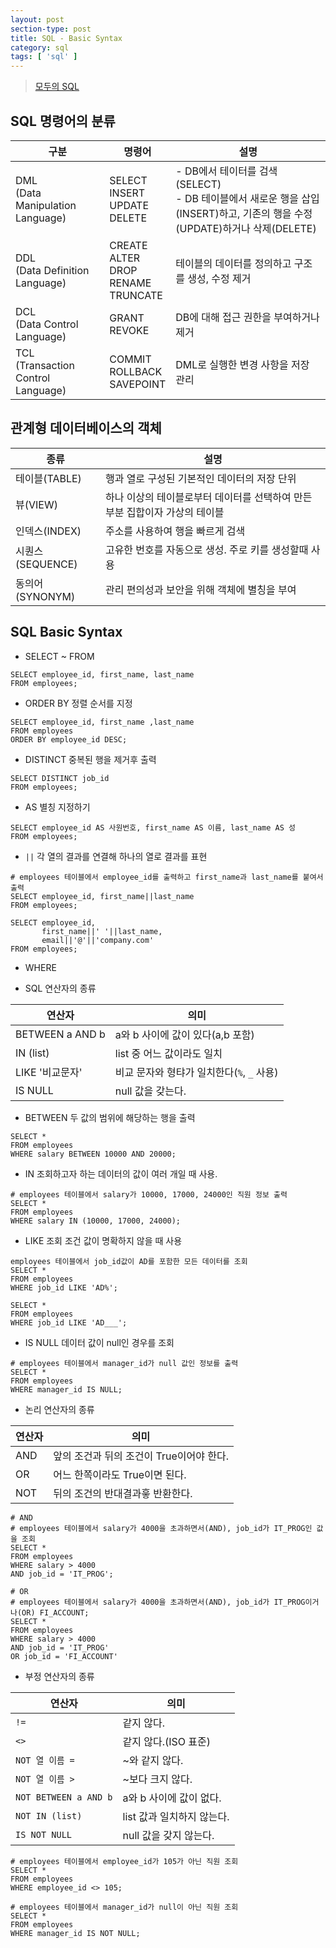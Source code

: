 ```yaml
---
layout: post
section-type: post
title: SQL - Basic Syntax
category: sql
tags: [ 'sql' ]
---
```


> [모두의 SQL](https://thebook.io/006977/)

## SQL 명령어의 분류

구분 | 명령어 | 설명
---|---|---
DML<br>(Data Manipulation Language) | SELECT<br>INSERT<br>UPDATE<br>DELETE | - DB에서 테이터를 검색(SELECT)<br> - DB 테이블에서 새로운 행을 삽입(INSERT)하고, 기존의 행을 수정(UPDATE)하거나 삭제(DELETE)
DDL<br>(Data Definition Language) | CREATE<br>ALTER<br>DROP<br>RENAME<br>TRUNCATE | 테이블의 데이터를 정의하고 구조를 생성, 수정 제거
DCL<br>(Data Control Language) | GRANT<br>REVOKE | DB에 대해 접근 권한을 부여하거나 제거
TCL<br>(Transaction Control Language) | COMMIT<br>ROLLBACK<br>SAVEPOINT | DML로 실행한 변경 사항을 저장 관리


## 관계형 데이터베이스의 객체

종류 | 설명
---|---
테이블(TABLE) | 행과 열로 구성된 기본적인 데이터의 저장 단위
뷰(VIEW) | 하나 이상의 테이블로부터 데이터를 선택하여 만든 부분 집합이자 가상의 테이블
인덱스(INDEX) | 주소를 사용하여 행을 빠르게 검색
시퀀스(SEQUENCE) | 고유한 번호를 자동으로 생성. 주로 키를 생성할때 사용
동의어(SYNONYM) | 관리 편의성과 보안을 위해 객체에 별칭을 부여

## SQL Basic Syntax

- SELECT ~ FROM

```
SELECT employee_id, first_name, last_name
FROM employees;
```

- ORDER BY
정렬 순서를 지정

```
SELECT employee_id, first_name ,last_name
FROM employees
ORDER BY employee_id DESC;
```

- DISTINCT
중복된 행을 제거후 출력

```
SELECT DISTINCT job_id
FROM employees;
```

- AS
별칭 지정하기

```
SELECT employee_id AS 사원번호, first_name AS 이름, last_name AS 성
FROM employees;
```

- `||`
각 열의 결과를 연결해 하나의 열로 결과를 표현

```
# employees 테이블에서 employee_id를 출력하고 first_name과 last_name를 붙여서 출력
SELECT employee_id, first_name||last_name
FROM employees;
```

```
SELECT employee_id,
       first_name||' '||last_name,
       email||'@'||'company.com'
FROM employees;
```

- WHERE

- SQL 연산자의 종류

연산자 | 의미
---|---
BETWEEN a AND b | a와 b 사이에 값이 있다(a,b 포함)
IN (list) | list 중 어느 값이라도 일치
LIKE '비교문자' | 비교 문자와 형탸가 일치한다(`%`, `_` 사용)
IS NULL | null 값을 갖는다.

- BETWEEN
두 값의 범위에 해당하는 행을 출력

```
SELECT *
FROM employees
WHERE salary BETWEEN 10000 AND 20000;
```

- IN
조회하고자 하는 데이터의 값이 여러 개일 때 사용.

```
# employees 테이블에서 salary가 10000, 17000, 24000인 직원 정보 출력
SELECT *
FROM employees
WHERE salary IN (10000, 17000, 24000);
```

- LIKE
조회 조건 값이 명확하지 않을 때 사용

```
employees 테이블에서 job_id값이 AD를 포함한 모든 데이터를 조회
SELECT *
FROM employees
WHERE job_id LIKE 'AD%';
```

```
SELECT *
FROM employees
WHERE job_id LIKE 'AD___';
```

- IS NULL
데이터 값이 null인 경우를 조회

```
# employees 테이블에서 manager_id가 null 값인 정보를 출력
SELECT *
FROM employees
WHERE manager_id IS NULL;
```

- 논리 연산자의 종류

연산자 | 의미
---|---
AND | 앞의 조건과 뒤의 조건이 True이어야 한다.
OR | 어느 한쪽이라도 True이면 된다.
NOT | 뒤의 조건의 반대결과흫 반환한다.

```
# AND
# employees 테이블에서 salary가 4000을 초과하면서(AND), job_id가 IT_PROG인 값을 조회
SELECT *
FROM employees
WHERE salary > 4000
AND job_id = 'IT_PROG';

# OR
# employees 테이블에서 salary가 4000을 초과하면서(AND), job_id가 IT_PROG이거나(OR) FI_ACCOUNT;
SELECT *
FROM employees
WHERE salary > 4000
AND job_id = 'IT_PROG'
OR job_id = 'FI_ACCOUNT'
```

- 부정 연산자의 종류

연산자 | 의미
---|---
`!=` | 같지 않다.
`<>` | 같지 않다.(ISO 표준)
`NOT 열 이름 =` | ~와 같지 않다.
`NOT 열 이름 >` | ~보다 크지 않다.
`NOT BETWEEN a AND b` | a와 b 사이에 값이 없다.
`NOT IN (list)` | list 값과 일치하지 않는다.
`IS NOT NULL` | null 값을 갖지 않는다.

```
# employees 테이블에서 employee_id가 105가 아닌 직원 조회
SELECT *
FROM employees
WHERE employee_id <> 105;

# employees 테이블에서 manager_id가 null이 아닌 직원 조회
SELECT *
FROM employees
WHERE manager_id IS NOT NULL;
```
